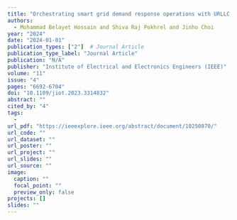 ```yaml
---
title: "Orchestrating smart grid demand response operations with URLLC and MuZero learning"
authors:
  - Mohammad Belayet Hossain and Shiva Raj Pokhrel and Jinho Choi
year: "2024"
date: "2024-01-01"
publication_types: ["2"]  # Journal Article
publication_type_label: "Journal Article"
publication: "N/A"
publisher: "Institute of Electrical and Electronics Engineers (IEEE)"
volume: "11"
issue: "4"
pages: "6692-6704"
doi: "10.1109/jiot.2023.3314832"
abstract: ""
cited_by: "4"
tags:
  - 
url_pdf: "https://ieeexplore.ieee.org/abstract/document/10250870/"
url_code: ""
url_dataset: ""
url_poster: ""
url_project: ""
url_slides: ""
url_source: ""
image:
  caption: ""
  focal_point: ""
  preview_only: false
projects: []
slides: ""
---
```

